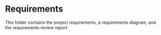 # Requirements  
This folder contains the project requirements, a requirements diagram, and the requirements review report. 
